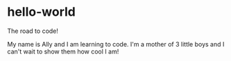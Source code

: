# hello-world
The road to code!


My name is Ally and I am learning to code. 
I'm a mother of 3 little boys and I can't wait to show them how cool I am!
